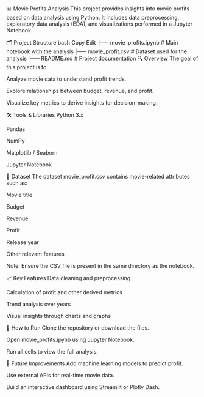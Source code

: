 📊 Movie Profits Analysis
This project provides insights into movie profits based on data analysis using Python. It includes data preprocessing, exploratory data analysis (EDA), and visualizations performed in a Jupyter Notebook.

🗂️ Project Structure
bash
Copy
Edit
├── movie_profits.ipynb      # Main notebook with the analysis
├── movie_profit.csv  # Dataset used for the analysis
└── README.md                # Project documentation
🔍 Overview
The goal of this project is to:

Analyze movie data to understand profit trends.

Explore relationships between budget, revenue, and profit.

Visualize key metrics to derive insights for decision-making.

🛠️ Tools & Libraries
Python 3.x

Pandas

NumPy

Matplotlib / Seaborn

Jupyter Notebook

📁 Dataset
The dataset movie_profit.csv contains movie-related attributes such as:

Movie title

Budget

Revenue

Profit

Release year

Other relevant features

Note: Ensure the CSV file is present in the same directory as the notebook.

📈 Key Features
Data cleaning and preprocessing

Calculation of profit and other derived metrics

Trend analysis over years

Visual insights through charts and graphs

🚀 How to Run
Clone the repository or download the files.

Open movie_profits.ipynb using Jupyter Notebook.

Run all cells to view the full analysis.

📌 Future Improvements
Add machine learning models to predict profit.

Use external APIs for real-time movie data.

Build an interactive dashboard using Streamlit or Plotly Dash.